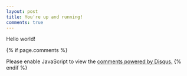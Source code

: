 ```yaml
---
layout: post
title: You're up and running!
comments: true
---
```


Hello world!

{% if page.comments %}
  <div id="disqus_thread"></div>
  <script>
    var disqus_config = function () {
      this.page.url = 'https://esin88.github.io'
      this.page.identifier = '2018-01-11-Hello-World.md'
    };
    (function() { // DON'T EDIT BELOW THIS LINE
      var d = document, s = d.createElement('script');
      s.src = 'https://EXAMPLE.disqus.com/embed.js';
      s.setAttribute('data-timestamp', +new Date());
      (d.head || d.body).appendChild(s);
    })();
  </script>
  <noscript>Please enable JavaScript to view the <a href="https://disqus.com/?ref_noscript">comments powered by Disqus.</a></noscript>
{% endif %}

